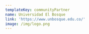 ```yaml
---
templateKey: communityPartner
name: Universidad El Bosque
link: 'https://www.unbosque.edu.co/'
image: /img/logo.png
---
```

